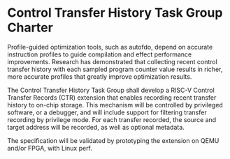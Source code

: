 # Control Transfer History Task Group Charter

Profile-guided optimization tools, such as autofdo, depend on accurate instruction profiles to guide compilation and effect performance improvements.  Research has demonstrated that collecting recent control transfer history with each sampled program counter value results in richer, more accurate profiles that greatly improve optimization results.

The Control Transfer History Task Group shall develop a RISC-V Control Transfer Records (CTR) extension that enables recording recent transfer history to on-chip storage.  This mechanism will be controlled by privileged software, or a debugger, and will include support for filtering transfer recording by privilege mode.  For each transfer recorded, the source and target address will be recorded, as well as optional metadata.

The specification will be validated by prototyping the extension on QEMU and/or FPGA, with Linux perf.
